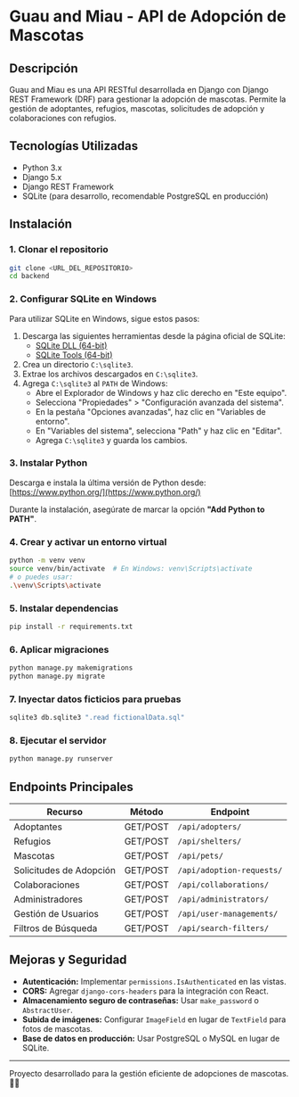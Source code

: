 # Guau and Miau - API de Adopción de Mascotas

## Descripción
Guau and Miau es una API RESTful desarrollada en Django con Django REST Framework (DRF) para gestionar la adopción de mascotas. Permite la gestión de adoptantes, refugios, mascotas, solicitudes de adopción y colaboraciones con refugios.

## Tecnologías Utilizadas
- Python 3.x
- Django 5.x
- Django REST Framework
- SQLite (para desarrollo, recomendable PostgreSQL en producción)

## Instalación
### 1. Clonar el repositorio
```bash
git clone <URL_DEL_REPOSITORIO>
cd backend
```

### 2. Configurar SQLite en Windows
Para utilizar SQLite en Windows, sigue estos pasos:

1. Descarga las siguientes herramientas desde la página oficial de SQLite:
   - [SQLite DLL (64-bit)](https://www.sqlite.org/2025/sqlite-dll-win-x64-3490100.zip)
   - [SQLite Tools (64-bit)](https://www.sqlite.org/2025/sqlite-tools-win-x64-3490100.zip)
2. Crea un directorio `C:\sqlite3`.
3. Extrae los archivos descargados en `C:\sqlite3`.
4. Agrega `C:\sqlite3` al `PATH` de Windows:
   - Abre el Explorador de Windows y haz clic derecho en "Este equipo".
   - Selecciona "Propiedades" > "Configuración avanzada del sistema".
   - En la pestaña "Opciones avanzadas", haz clic en "Variables de entorno".
   - En "Variables del sistema", selecciona "Path" y haz clic en "Editar".
   - Agrega `C:\sqlite3` y guarda los cambios.

### 3. Instalar Python
Descarga e instala la última versión de Python desde:
[https://www.python.org/](https://www.python.org/)

Durante la instalación, asegúrate de marcar la opción **"Add Python to PATH"**.

### 4. Crear y activar un entorno virtual
```bash
python -m venv venv
source venv/bin/activate  # En Windows: venv\Scripts\activate
# o puedes usar:
.\venv\Scripts\activate
```

### 5. Instalar dependencias
```bash
pip install -r requirements.txt
```
### 6. Aplicar migraciones
```bash
python manage.py makemigrations
python manage.py migrate
```

### 7. Inyectar datos ficticios para pruebas
```bash
sqlite3 db.sqlite3 ".read fictionalData.sql"
```

### 8. Ejecutar el servidor
```bash
python manage.py runserver
```

## Endpoints Principales
| Recurso | Método | Endpoint |
|---------|--------|-----------|
| Adoptantes | GET/POST | `/api/adopters/` |
| Refugios | GET/POST | `/api/shelters/` |
| Mascotas | GET/POST | `/api/pets/` |
| Solicitudes de Adopción | GET/POST | `/api/adoption-requests/` |
| Colaboraciones | GET/POST | `/api/collaborations/` |
| Administradores | GET/POST | `/api/administrators/` |
| Gestión de Usuarios | GET/POST | `/api/user-managements/` |
| Filtros de Búsqueda | GET/POST | `/api/search-filters/` |

## Mejoras y Seguridad
- **Autenticación:** Implementar `permissions.IsAuthenticated` en las vistas.
- **CORS:** Agregar `django-cors-headers` para la integración con React.
- **Almacenamiento seguro de contraseñas:** Usar `make_password` o `AbstractUser`.
- **Subida de imágenes:** Configurar `ImageField` en lugar de `TextField` para fotos de mascotas.
- **Base de datos en producción:** Usar PostgreSQL o MySQL en lugar de SQLite.

---
Proyecto desarrollado para la gestión eficiente de adopciones de mascotas. 🐶🐱

